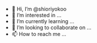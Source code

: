 - 👋 Hi, I’m @shioriyokoo
- 👀 I’m interested in ...
- 🌱 I’m currently learning ...
- 💞️ I’m looking to collaborate on ...
- 📫 How to reach me ...

<!---
shioriyokoo/shioriyokoo is a ✨ special ✨ repository because its `README.md` (this file) appears on your GitHub profile.
You can click the Preview link to take a look at your changes.
--->
